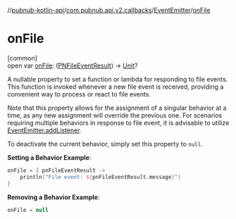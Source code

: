 //[pubnub-kotlin-api](../../../index.md)/[com.pubnub.api.v2.callbacks](../index.md)/[EventEmitter](index.md)/[onFile](on-file.md)

# onFile

[common]\
open var [onFile](on-file.md): ([PNFileEventResult](../../../../../pubnub-kotlin/pubnub-kotlin-core-api/pubnub-kotlin-core-api/com.pubnub.api.models.consumer.pubsub.files/-p-n-file-event-result/index.md)) -&gt; [Unit](https://kotlinlang.org/api/core/kotlin-stdlib/kotlin/-unit/index.html)?

A nullable property to set a function or lambda for responding to file events. This function is invoked whenever a new file event is received, providing a convenient way to process or react to file events.

Note that this property allows for the assignment of a singular behavior at a time, as any new assignment will override the previous one. For scenarios requiring multiple behaviors in response to file event, it is advisable to utilize [EventEmitter.addListener](add-listener.md).

To deactivate the current behavior, simply set this property to `null`.

**Setting a Behavior Example**:

```kotlin
onFile = { pnFileEventResult ->
    println("File event: ${pnFileEventResult.message}")
}
```

**Removing a Behavior Example**:

```kotlin
onFile = null
```
